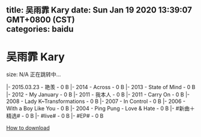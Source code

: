 
title: 吴雨霏 Kary
date: Sun Jan 19 2020 13:39:07 GMT+0800 (CST)    
categories: baidu
---

# 吴雨霏 Kary
size: N/A
 正在跳转中...
 
|- 2015.03.23 - 艳羡 - 0 B
|- 2014 - Across - 0 B
|- 2013 - State of Mind - 0 B
|- 2012 - My January - 0 B
|- 2011 - 我本人 - 0 B
|- 2011 - Carry On - 0 B
|- 2008 - Lady K~Transformations - 0 B
|- 2007 - In Control - 0 B
|- 2006 - With a Boy Like You - 0 B
|- 2004 - Ping Pung - Love & Hate - 0 B
|- #新曲＋精选# - 0 B
|- #live# - 0 B
|- #EP# - 0 B

[How to download](https://bpcam.bemobtrk.com/go/2ceec3aa-1ca2-46d6-b9ff-aaa5c184517c?jno=2605)